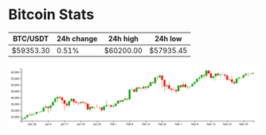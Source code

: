 # Bitcoin Stats

BTC/USDT|24h change|24h high|24h low|
|---|---|---|---|
|$59353.30|0.51%|$60200.00|$57935.45|

<img src="./chart.svg">

